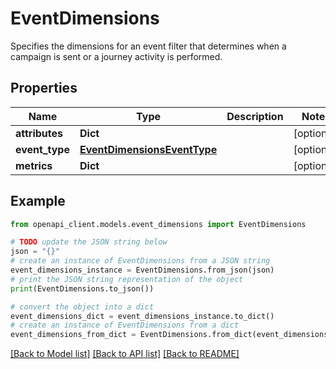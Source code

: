 # EventDimensions

Specifies the dimensions for an event filter that determines when a campaign is sent or a journey activity is performed.

## Properties

Name | Type | Description | Notes
------------ | ------------- | ------------- | -------------
**attributes** | **Dict** |  | [optional] 
**event_type** | [**EventDimensionsEventType**](EventDimensionsEventType.md) |  | [optional] 
**metrics** | **Dict** |  | [optional] 

## Example

```python
from openapi_client.models.event_dimensions import EventDimensions

# TODO update the JSON string below
json = "{}"
# create an instance of EventDimensions from a JSON string
event_dimensions_instance = EventDimensions.from_json(json)
# print the JSON string representation of the object
print(EventDimensions.to_json())

# convert the object into a dict
event_dimensions_dict = event_dimensions_instance.to_dict()
# create an instance of EventDimensions from a dict
event_dimensions_from_dict = EventDimensions.from_dict(event_dimensions_dict)
```
[[Back to Model list]](../README.md#documentation-for-models) [[Back to API list]](../README.md#documentation-for-api-endpoints) [[Back to README]](../README.md)


